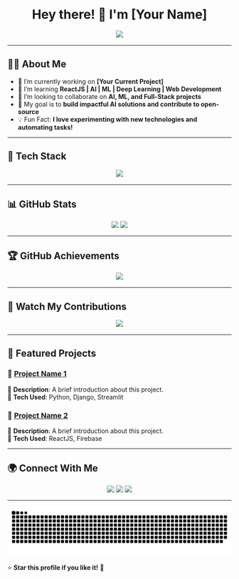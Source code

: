 <h1 align="center">Hey there! 👋 I'm [Your Name]</h1>

<p align="center">
  <img src="https://media.giphy.com/media/qgQUggAC3Pfv687qPC/giphy.gif" width="500px">
</p>

---

## 👨‍💻 **About Me**  

- 🔭 I’m currently working on **[Your Current Project]**  
- 🌱 I’m learning **ReactJS | AI | ML | Deep Learning | Web Development**  
- 👯 I’m looking to collaborate on **AI, ML, and Full-Stack projects**  
- 🎯 My goal is to **build impactful AI solutions and contribute to open-source**  
- 💡 Fun Fact: **I love experimenting with new technologies and automating tasks!**  

---

## 🚀 **Tech Stack**  

<p align="center">
  <img src="https://skillicons.dev/icons?i=python,cpp,js,react,django,pytorch,git,docker,linux,vscode,tensorflow,html,css,bootstrap,mysql,postgres" />
</p>

---

## 📊 **GitHub Stats**  

<div align="center">
  <img src="https://github-readme-stats.vercel.app/api?username=yourusername&show_icons=true&theme=tokyonight" height="180px">
  <img src="https://github-readme-streak-stats.herokuapp.com/?user=yourusername&theme=tokyonight" height="180px">
</div>

---

## 🏆 **GitHub Achievements**  

<p align="center">
  <img src="https://github-profile-trophy.vercel.app/?username=yourusername&theme=tokyonight&column=6">
</p>

---

## 🐍 **Watch My Contributions**  

<p align="center">
  <img src="https://github.com/yourusername/yourusername/raw/output/github-contribution-grid-snake.svg">
</p>

---

## 📌 **Featured Projects**  

### 🚀 [Project Name 1](https://github.com/yourusername/project1)  
🔹 **Description**: A brief introduction about this project.  
🔹 **Tech Used**: Python, Django, Streamlit  

### 🚀 [Project Name 2](https://github.com/yourusername/project2)  
🔹 **Description**: A brief introduction about this project.  
🔹 **Tech Used**: ReactJS, Firebase  

---

## 🌍 **Connect With Me**  

<p align="center">
  <a href="https://linkedin.com/in/yourlinkedin"><img src="https://img.shields.io/badge/LinkedIn-0A66C2?style=for-the-badge&logo=linkedin&logoColor=white"></a>
  <a href="https://twitter.com/yourtwitter"><img src="https://img.shields.io/badge/Twitter-1DA1F2?style=for-the-badge&logo=twitter&logoColor=white"></a>
  <a href="https://yourportfolio.com"><img src="https://img.shields.io/badge/Portfolio-FF5722?style=for-the-badge&logo=firefox&logoColor=white"></a>
</p>

---

![contribution grid snake animations](https://raw.githubusercontent.com/Platane/snk/output/github-contribution-grid-snake.svg)

⭐ **Star this profile if you like it!** 🌟
